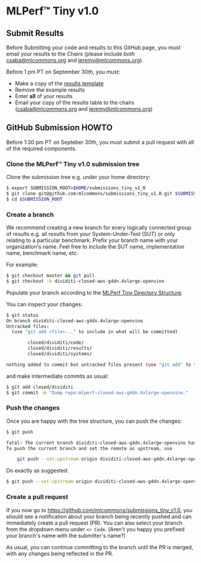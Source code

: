 # MLPerf™ Tiny v1.0

## Submit Results
Before Submitting your code and results to this GitHub page, you must email your results to the Chairs (please include *both* csaba@mlcommons.org and jeremy@mlcommons.org).

Before 1 pm PT on September 30th, you must:
* Make a copy of the [results template](https://docs.google.com/spreadsheets/d/1M5oa12XjlobhcvuXaDmT42tVv6yY9O3OVSJ3sSDYKZ0/edit?usp=sharing)
* Remove the example results
* Enter **all** of your results
* Email your copy of the results table to the chairs (csaba@mlcommons.org and jeremy@mlcommons.org)

## GitHub Submission HOWTO
Before 1:30 pm PT on Septeber 30th, you must submit a pull request with all of the required components.

### Clone the MLPerf™ Tiny v1.0 submission tree

Clone the submission tree e.g. under your home directory:

```bash
$ export SUBMISSION_ROOT=$HOME/submissions_tiny_v1_0
$ git clone git@github.com:mlcommons/submissions_tiny_v1.0.git $SUBMISSION_ROOT
$ cd $SUBMISSION_ROOT
```

### Create a branch

We recommend creating a new branch for every logically connected group of
results e.g. all results from your System-Under-Test (SUT) or only relating to
a particular benchmark. Prefix your branch name with your organization's name.
Feel free to include the SUT name, implementation name, benchmark name, etc.

For example:

```bash
$ git checkout master && git pull
$ git checkout -b dividiti-closed-aws-g4dn.4xlarge-openvino
```

Populate your branch according to the [MLPerf Tiny Directory Structure](https://github.com/mlcommons/submissions_tiny_v1.0/blob/master/directory_structure.adoc).

You can inspect your changes:

```bash
$ git status
On branch dividiti-closed-aws-g4dn.4xlarge-openvino
Untracked files:
  (use "git add <file>..." to include in what will be committed)

        closed/dividiti/code/
        closed/dividiti/results/
        closed/dividiti/systems/

nothing added to commit but untracked files present (use "git add" to track)
```

and make intermediate commits as usual:

```bash
$ git add closed/dividiti
$ git commit -m "Dump repo:mlperf-closed-aws-g4dn.4xlarge-openvino."
```

### Push the changes

Once you are happy with the tree structure, you can push the changes:

```bash
$ git push

fatal: The current branch dividiti-closed-aws-g4dn.4xlarge-openvino has no upstream branch.
To push the current branch and set the remote as upstream, use

    git push --set-upstream origin dividiti-closed-aws-g4dn.4xlarge-openvino
```

Do exactly as suggested:

```bash
$ git push --set-upstream origin dividiti-closed-aws-g4dn.4xlarge-openvino
```

### Create a pull request

If you now go to https://github.com/mlcommons/submissions_tiny_v1.0, you should see a notification
about your branch being recently pushed and can immediately create a pull request (PR).
You can also select your branch from the dropdown menu under `<> Code`. (Aren't you happy you prefixed your branch's name with the submitter's name?)

As usual, you can continue committing to the branch until the PR is merged, with any changes
being reflected in the PR.

